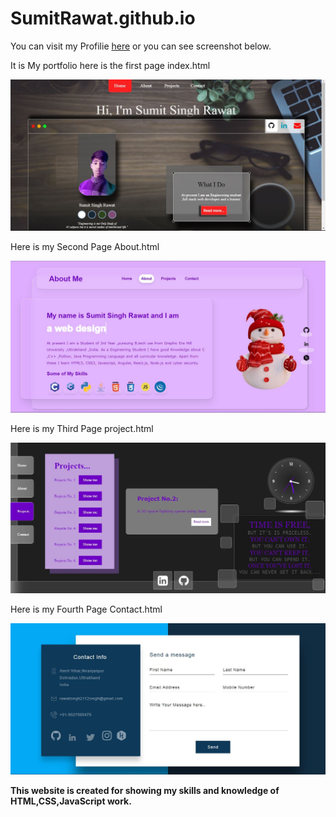 # SumitRawat.github.io

You can visit my Profilie [here](https://sumit24-prog.github.io/SumitRawat.github.io/)
or you can see screenshot below.


It is My portfolio here is the first page
index.html



![ALt text](./images/oc2.JPG?raw=true "Front Page")



Here is my Second Page
About.html



![ALt text](./images/oc3.JPG?raw=true "Front Page")



Here is my Third Page
project.html



![ALt text](./images/oc4.JPG?raw=true "Front Page")



Here is my Fourth Page
Contact.html



![ALt text](./images/oc5.JPG?raw=true "Front Page")



**This website is created for showing my skills and knowledge of HTML,CSS,JavaScript work.**
